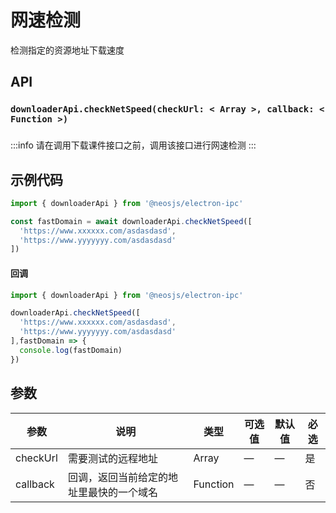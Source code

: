 # 网速检测  <BadgeTip text="异步" type="green"></BadgeTip>

检测指定的资源地址下载速度


## API
### `downloaderApi.checkNetSpeed(checkUrl: < Array >, callback: < Function >)`
### 

:::info
请在调用下载课件接口之前，调用该接口进行网速检测
:::

## 示例代码
```js
import { downloaderApi } from '@neosjs/electron-ipc'

const fastDomain = await downloaderApi.checkNetSpeed([
  'https://www.xxxxxx.com/asdasdasd',
  'https://www.yyyyyyy.com/asdasdasd'
])
```
#### 回调
```js
import { downloaderApi } from '@neosjs/electron-ipc'

downloaderApi.checkNetSpeed([
  'https://www.xxxxxx.com/asdasdasd',
  'https://www.yyyyyyy.com/asdasdasd'
],fastDomain => {
  console.log(fastDomain)
})
```

## 参数

| 参数 | 说明    | 类型   | 可选值 | 默认值 |必选 |
| ---- | ------- | ------ | ------ | ------ | ------ |
| checkUrl | 需要测试的远程地址 | Array | —      | —      | 是      |
| callback | 回调，返回当前给定的地址里最快的一个域名 | Function | —      | —      | 否      |


